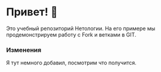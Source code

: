 # Привет! 👋

Это учебный репозиторий Нетологии. На его примере мы продемонстрируем работу с Fork и ветками в GIT. 

### Изменения

Я тут немного добавил, посмотрим что получится.